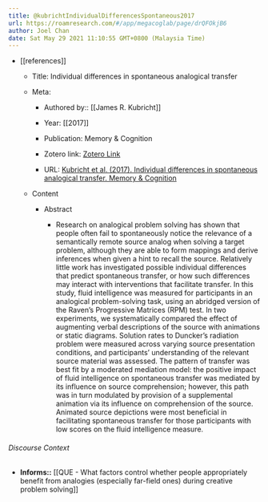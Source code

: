 ```yaml
---
title: @kubrichtIndividualDifferencesSpontaneous2017
url: https://roamresearch.com/#/app/megacoglab/page/drQFOkjB6
author: Joel Chan
date: Sat May 29 2021 11:10:55 GMT+0800 (Malaysia Time)
---
```


- [[references]]

    - Title: Individual differences in spontaneous analogical transfer

    - Meta:

        - Authored by:: [[James R. Kubricht]]

        - Year: [[2017]]

        - Publication: Memory & Cognition

        - Zotero link: [Zotero Link](zotero://select/items/1_65QHIFIJ)

        - URL: [Kubricht et al. (2017). Individual differences in spontaneous analogical transfer. Memory & Cognition](https://link.springer.com/article/10.3758/s13421-016-0687-7)

    - Content

        - Abstract

            - Research on analogical problem solving has shown that people often fail to spontaneously notice the relevance of a semantically remote source analog when solving a target problem, although they are able to form mappings and derive inferences when given a hint to recall the source. Relatively little work has investigated possible individual differences that predict spontaneous transfer, or how such differences may interact with interventions that facilitate transfer. In this study, fluid intelligence was measured for participants in an analogical problem-solving task, using an abridged version of the Raven’s Progressive Matrices (RPM) test. In two experiments, we systematically compared the effect of augmenting verbal descriptions of the source with animations or static diagrams. Solution rates to Duncker’s radiation problem were measured across varying source presentation conditions, and participants’ understanding of the relevant source material was assessed. The pattern of transfer was best fit by a moderated mediation model: the positive impact of fluid intelligence on spontaneous transfer was mediated by its influence on source comprehension; however, this path was in turn modulated by provision of a supplemental animation via its influence on comprehension of the source. Animated source depictions were most beneficial in facilitating spontaneous transfer for those participants with low scores on the fluid intelligence measure.

###### Discourse Context

- **Informs::** [[QUE - What factors control whether people appropriately benefit from analogies (especially far-field ones) during creative problem solving]]
